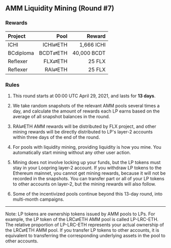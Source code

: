 ## AMM Liquidity Mining (Round #7)


### Rewards


| **Project** | **Pool** | **Reward** |
| :--- | ---: | ---: |
ICHI | ICHI⇄ETH | 1,666 ICHI |
BCdiploma | BCDT⇄ETH | 40,000 BCDT |
Reflexer | FLX⇄ETH | 25 FLX |
Reflexer | RAI⇄ETH | 25 FLX |

### Rules

1) This round starts at 00:00 UTC April 29, 2021, and lasts for **13 days**.

2) We take random snapshots of the relevant AMM pools several times a day, and calculate the amount of rewards each LP earns based on the average of all snapshot balances in the round.

3) RAI⇄ETH AMM rewards will be distributed by FLX project, and other mining rewards will be directly distributed to LP's layer-2 accounts within three days of the end of the round.

4) For pools with liquidity mining, providing liquidity is how you mine. You automatically start mining without any other user action.

5) Mining does not involve locking up your funds, but the LP tokens must stay in your Loopring layer-2 account. If you withdraw LP tokens to the Ethereum mainnet, you cannot get mining rewards, because it will not be recorded in the snapshots. You can transfer part or all of your LP tokens to other accounts on layer-2, but the mining rewards will also follow.

6) Some of the incentivized pools continue beyond this 13-day round, into multi-month campaigns.


---

Note: LP tokens are ownership tokens issued by AMM pools to LPs. For example, the LP token of the LRC⇄ETH AMM pool is called LP-LRC-ETH. The relative proportion of LP-LRC-ETH represents your actual ownership of the LRC⇄ETH AMM pool. If you transfer LP tokens to other accounts, it is equivalent to transferring the corresponding underlying assets in the pool to other accounts.

